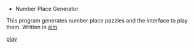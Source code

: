 * Number Place Generator

This program generates number place pazzles and the interface to play them.
Written in [elm](https://elm-lang.org/).

[play](https://itakenaka.github.io/npgen/)
